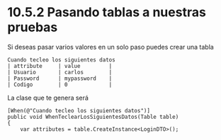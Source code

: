 # 10.5.2 Pasando tablas a nuestras pruebas

Si deseas pasar varios valores en un solo paso puedes crear una tabla

```text
Cuando tecleo los siguientes datos
| attribute		| value			|
| Usuario		| carlos		|
| Password		| mypassword	|
| Codigo		| 0			    |	
```

La clase que te genera será

```text
[When(@"Cuando tecleo los siguientes datos")]
public void WhenTeclearLosSiguientesDatos(Table table)
{
    var attributes = table.CreateInstance<LoginDTO>();
```

